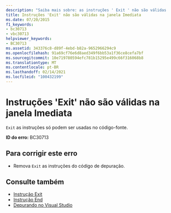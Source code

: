 ```yaml
---
description: "Saiba mais sobre: as instruções ' Exit ' não são válidas na janela Immediate"
title: Instruções 'Exit' não são válidas na janela Imediata
ms.date: 07/20/2015
f1_keywords:
- bc30713
- vbc30713
helpviewer_keywords:
- BC30713
ms.assetid: 343376c8-d89f-4ebd-b82a-9652966294c9
ms.openlocfilehash: 91a69cf76e6d8aed349f6bb53a1f36ce8cefa7bf
ms.sourcegitcommit: 10e719780594efc781b15295e499c66f316068b8
ms.translationtype: MT
ms.contentlocale: pt-BR
ms.lasthandoff: 02/14/2021
ms.locfileid: "100432199"
---
```

# <a name="exit-statements-are-not-valid-in-the-immediate-window"></a>Instruções 'Exit' não são válidas na janela Imediata

`Exit` as instruções só podem ser usadas no código-fonte.  
  
 **ID do erro:** BC30713  
  
## <a name="to-correct-this-error"></a>Para corrigir este erro  
  
- Remova `Exit` as instruções do código de depuração.  
  
## <a name="see-also"></a>Consulte também

- [Instrução Exit](../language-reference/statements/exit-statement.md)
- [Instrução End](../language-reference/statements/end-statement.md)
- [Depurando no Visual Studio](/visualstudio/debugger/debugger-feature-tour)
